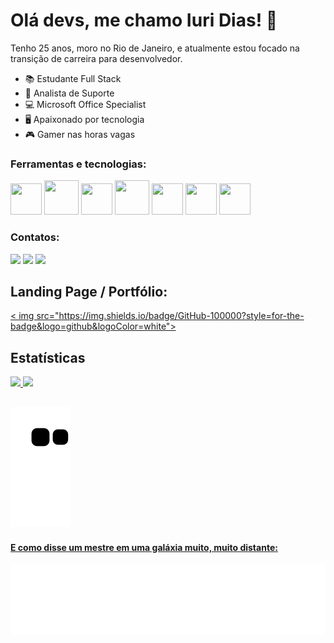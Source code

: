 # Olá devs, me chamo Iuri Dias! 👋
Tenho 25 anos, moro no Rio de Janeiro, e atualmente estou focado na transição de carreira para desenvolvedor.

- 📚 Estudante Full Stack
-  🧰 Analista de Suporte
- 💻 Microsoft Office Specialist
- 🖥️ Apaixonado por tecnologia
- 🎮 Gamer nas horas vagas

### Ferramentas e tecnologias:
<div>
<img src="https://cdn.jsdelivr.net/gh/devicons/devicon/icons/c/c-original.svg" width="50" height="50"/>
<img src="https://cdn.jsdelivr.net/gh/devicons/devicon/icons/css3/css3-original-wordmark.svg" width="55" height="55"/>
<img src="https://cdn.jsdelivr.net/gh/devicons/devicon/icons/git/git-original.svg" width="50" height="50"/>
<img src="https://cdn.jsdelivr.net/gh/devicons/devicon/icons/html5/html5-original-wordmark.svg" width="55" height="55"/>
<img src="https://cdn.jsdelivr.net/gh/devicons/devicon/icons/javascript/javascript-original.svg" width="50" height="50"/>
<img src="https://cdn.jsdelivr.net/gh/devicons/devicon/icons/mysql/mysql-original.svg" width="50" height="50" />
<img src="https://cdn.jsdelivr.net/gh/devicons/devicon/icons/nodejs/nodejs-original.svg" width="50" height="50"/>
</div>

### Contatos:
<div>
<a  href="https://instagram.com/iuriidias"  target="_blank"><img  src="https://img.shields.io/badge/-Instagram-%23E4405F?style=for-the-badge&logo=instagram&logoColor=white"  target="_blank"></a>
<a  href = "mailto:iuridias.mw@gmail.com"><img  src="https://img.shields.io/badge/Gmail-D14836?style=for-the-badge&logo=gmail&logoColor=white"  target="_blank"></a> <a  href="https://br.linkedin.com/in/iuridias-"  target="_blank"><img  src="https://img.shields.io/badge/-LinkedIn-%230077B5?style=for-the-badge&logo=linkedin&logoColor=white"  target="_blank"></a>
</div>

## Landing Page / Portfólio:
<div>
  <a href="https://iuridias.github.io target="_blank">< img src="https://img.shields.io/badge/GitHub-100000?style=for-the-badge&logo=github&logoColor=white"></a>
</div>

## Estatísticas
<div>  <a href="https://github.com/iuridias">  <img height="150em" src="https://github-readme-stats.vercel.app/api/top-langs/?username=iuridias&layout=compact&langs_count=7&theme=calm"/>  <img height="150em" src="https://github-readme-stats.vercel.app/api?username=iuridias&show_icons=true&theme=calm&include_all_commits=true&count_private=true"/>  </div>

![snake gif](https://github.com/iuridias/iuridias/blob/output/github-contribution-grid-snake.svg)
--
#### E como disse um mestre em uma galáxia muito, muito distante:
<img  src="https://raw.githubusercontent.com/iuridias/iuridias/master/img/yoda.svg"  alt="Frase do yoda em programação" width="600"/>
